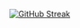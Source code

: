 
<!-- [![presentformyfriends GitHub User Streak](https://vast-lake-70998.herokuapp.com/?user=presentformyfriends&theme=blue-green)](https://github.com/DenverCoder1/github-readme-streak-stats) -->

[![GitHub Streak](https://streak-stats.demolab.com/?user=DenverCoder1&theme=dark)](https://git.io/streak-stats)
